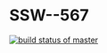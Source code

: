 # SSW--567
[![build status of master](https://travis-ci.com/tsmith567/Triangle567.svg?branch=master)](https://travis-ci.com/tsmith567/Triangle567)
